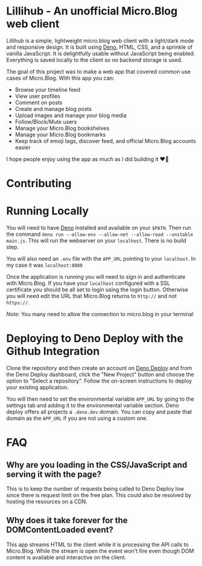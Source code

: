 # Lillihub - An unofficial Micro.Blog web client
Lillihub is a simple, lightweight micro.blog web client with a light/dark mode and responsive design. It is built using [Deno](https://deno.com/), HTML, CSS, and a sprinkle of vanilla JavaScript. It is delightfully usable without JavaScript being enabled. Everything is saved locally to the client so no backend storage is used.

The goal of this project was to make a web app that covered common use cases of Micro.Blog. With this app you can:
    
- Browse your timeline feed
- View user profiles
- Comment on posts
- Create and manage blog posts
- Upload images and manage your blog media
- Follow/Block/Mute users
- Manage your Micro.Blog bookshelves
- Manage your Micro.Blog bookmarks
- Keep track of emoji tags, discover feed, and official Micro.Blog accounts easier

I hope people enjoy using the app as much as I did building it ❤️🐸

# Contributing


# Running Locally
You will need to have [Deno](https://deno.com/) installed and available on your `$PATH`. Then run the command `deno run --allow-env --allow-net --allow-read --unstable main.js`. This will run the webserver on your `localhost`. There is no build step.

You will also need an `.env` file with the `APP_URL` pointing to your `localhost`. In my case it was
`localhost:8080`

Once the application is running you will need to sign in and authenticate with Micro.Blog. If you have your `localhost` configured with a SSL certificate you should be all set to login using the login button.
Otherwise you will need edit the URL that Micro.Blog returns to `http://` and not `https://`.

*Note:* You many need to allow the connection to micro.blog in your terminal

# Deploying to Deno Deploy with the Github Integration
Clone the repository and then create an account on [Deno Deploy](https://deno.com/deploy) and from the Deno Deploy dashboard, 
click the "New Project" button and choose the option to "Select a repository". Follow the on-screen instructions to deploy your existing application.

You will then need to set the environmental variable `APP_URL` by going to the settings tab and adding it to the environmental variable section.
Deno deploy offers all projects a `.deno.dev` domain. You can copy and paste that domain as the `APP_URL` if you are not
using a custom one.

# FAQ

## Why are you loading in the CSS/JavaScript and serving it with the page?
This is to keep the number of requests being called to Deno Deploy low since there is request limit on the free plan. This could also be resolved by hosting the resources on a CDN. 

## Why does it take forever for the DOMContentLoaded event?
This app streams HTML to the client while it is processing the API calls to Micro.Blog. While the stream is open the event won't fire even though DOM content is available and interactive on the client. 